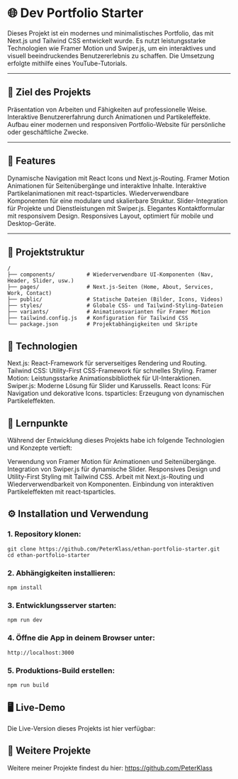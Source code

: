# 🌐 Dev Portfolio Starter
Dieses Projekt ist ein modernes und minimalistisches Portfolio, das mit Next.js und Tailwind CSS entwickelt wurde. Es nutzt leistungsstarke Technologien wie Framer Motion und Swiper.js, um ein interaktives und visuell beeindruckendes Benutzererlebnis zu schaffen. Die Umsetzung erfolgte mithilfe eines YouTube-Tutorials.

---

## 🎯 Ziel des Projekts
Präsentation von Arbeiten und Fähigkeiten auf professionelle Weise.
Interaktive Benutzererfahrung durch Animationen und Partikeleffekte.
Aufbau einer modernen und responsiven Portfolio-Website für persönliche oder geschäftliche Zwecke.

---

## 🌟 Features
Dynamische Navigation mit React Icons und Next.js-Routing.
Framer Motion Animationen für Seitenübergänge und interaktive Inhalte.
Interaktive Partikelanimationen mit react-tsparticles.
Wiederverwendbare Komponenten für eine modulare und skalierbare Struktur.
Slider-Integration für Projekte und Dienstleistungen mit Swiper.js.
Elegantes Kontaktformular mit responsivem Design.
Responsives Layout, optimiert für mobile und Desktop-Geräte.

---

## 📂 Projektstruktur
```
/
├── components/          # Wiederverwendbare UI-Komponenten (Nav, Header, Slider, usw.)
├── pages/               # Next.js-Seiten (Home, About, Services, Work, Contact)
├── public/              # Statische Dateien (Bilder, Icons, Videos)
├── styles/              # Globale CSS- und Tailwind-Styling-Dateien
├── variants/            # Animationsvarianten für Framer Motion
├── tailwind.config.js   # Konfiguration für Tailwind CSS
└── package.json         # Projektabhängigkeiten und Skripte
```

## 🚀 Technologien
Next.js: React-Framework für serverseitiges Rendering und Routing.
Tailwind CSS: Utility-First CSS-Framework für schnelles Styling.
Framer Motion: Leistungsstarke Animationsbibliothek für UI-Interaktionen.
Swiper.js: Moderne Lösung für Slider und Karussells.
React Icons: Für Navigation und dekorative Icons.
tsparticles: Erzeugung von dynamischen Partikeleffekten.

## 📝 Lernpunkte
Während der Entwicklung dieses Projekts habe ich folgende Technologien und Konzepte vertieft:

Verwendung von Framer Motion für Animationen und Seitenübergänge.
Integration von Swiper.js für dynamische Slider.
Responsives Design und Utility-First Styling mit Tailwind CSS.
Arbeit mit Next.js-Routing und Wiederverwendbarkeit von Komponenten.
Einbindung von interaktiven Partikeleffekten mit react-tsparticles.

## ⚙️ Installation und Verwendung
### 1. Repository klonen:
```
git clone https://github.com/PeterKlass/ethan-portfolio-starter.git
cd ethan-portfolio-starter
```

### 2. Abhängigkeiten installieren:
```
npm install
```

### 3. Entwicklungsserver starten:
```
npm run dev
```

### 4. Öffne die App in deinem Browser unter:
```
http://localhost:3000
```

### 5. Produktions-Build erstellen:
```
npm run build
```

## 🖥️ Live-Demo
Die Live-Version dieses Projekts ist hier verfügbar: 

## 🔗 Weitere Projekte
Weitere meiner Projekte findest du hier: https://github.com/PeterKlass
